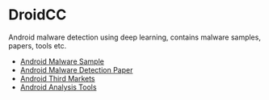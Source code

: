 # DroidCC
Android malware detection using deep learning, contains malware samples, papers, tools etc.

- [Android Malware Sample](https://github.com/maoqyhz/DroidCC/blob/master/malware%20sample.md)
- [Android Malware Detection Paper](https://github.com/maoqyhz/DroidCC/blob/master/paper.md)
- [Android Third Markets](https://github.com/maoqyhz/DroidCC/blob/master/third%20markets.md)
- [Android Analysis Tools](https://github.com/maoqyhz/DroidCC/blob/master/tools.md)
